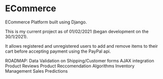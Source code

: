 # ECommerce
ECommerce Platform built using Django.

This is my current project as of 01/02/2021 (began development on the 30/1/2021).

It allows registered and unregistered users to add and remove items to their cart before accepting payment using the PayPal api.

ROADMAP:
Data Validation on Shipping/Customer forms
AJAX integration
Product Reviews
Product Reccomendation Algorithms
Inventory Management
Sales Predictions

